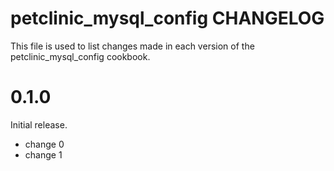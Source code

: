 # petclinic_mysql_config CHANGELOG

This file is used to list changes made in each version of the petclinic_mysql_config cookbook.

# 0.1.0

Initial release.

- change 0
- change 1

